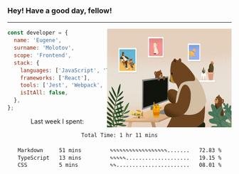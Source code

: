 ### Hey! Have a good day, fellow!
---
<img align='right' alt='GIF' vertical-align='center' src='./src/giphy.gif' width='280px' height='222px'/>

```javascript
const developer = {
  name: 'Eugene',
  surname: 'Molotov',
  scope: 'Frontend',
  stack: {
    languages: ['JavaScript', 'TypeScript'],
    frameworks: ['React'],
    tools: ['Jest', 'Webpack', 'Sass'],
    isItAll: false,
  },
};
```
<p align="center">
  Last week I spent:
</p>
<div align="center">
<!--START_SECTION:waka-->

```txt
Total Time: 1 hr 11 mins

Markdown     51 mins         ✎✎✎✎✎✎✎✎✎✎✎✎✎✎✎✎✎✎.......   72.83 %
TypeScript   13 mins         ✎✎✎✎✎....................   19.15 %
CSS          5 mins          ✎✎.......................   08.01 %
```

<!--END_SECTION:waka-->

